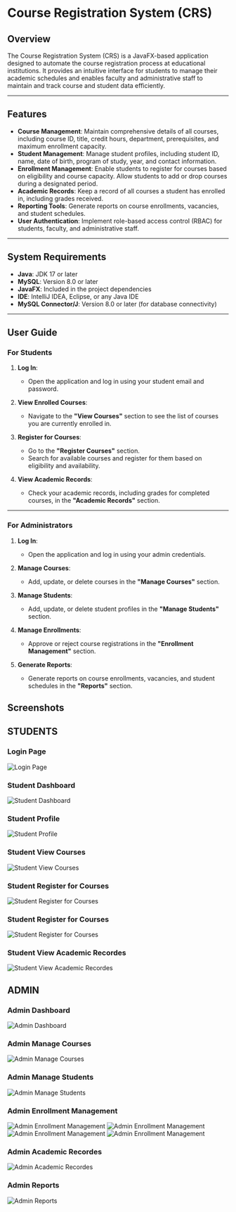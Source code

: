 # Course Registration System (CRS)

## Overview
The Course Registration System (CRS) is a JavaFX-based application designed to automate the course registration process at educational institutions. It provides an intuitive interface for students to manage their academic schedules and enables faculty and administrative staff to maintain and track course and student data efficiently.

---

## Features
- **Course Management**: Maintain comprehensive details of all courses, including course ID, title, credit hours, department, prerequisites, and maximum enrollment capacity.
- **Student Management**: Manage student profiles, including student ID, name, date of birth, program of study, year, and contact information.
- **Enrollment Management**: Enable students to register for courses based on eligibility and course capacity. Allow students to add or drop courses during a designated period.
- **Academic Records**: Keep a record of all courses a student has enrolled in, including grades received.
- **Reporting Tools**: Generate reports on course enrollments, vacancies, and student schedules.
- **User Authentication**: Implement role-based access control (RBAC) for students, faculty, and administrative staff.

---

## System Requirements
- **Java**: JDK 17 or later
- **MySQL**: Version 8.0 or later
- **JavaFX**: Included in the project dependencies
- **IDE**: IntelliJ IDEA, Eclipse, or any Java IDE
- **MySQL Connector/J**: Version 8.0 or later (for database connectivity)

---

## User Guide

### For Students

1. **Log In**:
   - Open the application and log in using your student email and password.

2. **View Enrolled Courses**:
   - Navigate to the **"View Courses"** section to see the list of courses you are currently enrolled in.

3. **Register for Courses**:
   - Go to the **"Register Courses"** section.
   - Search for available courses and register for them based on eligibility and availability.

4. **View Academic Records**:
   - Check your academic records, including grades for completed courses, in the **"Academic Records"** section.

---

### For Administrators

1. **Log In**:
   - Open the application and log in using your admin credentials.

2. **Manage Courses**:
   - Add, update, or delete courses in the **"Manage Courses"** section.

3. **Manage Students**:
   - Add, update, or delete student profiles in the **"Manage Students"** section.

4. **Manage Enrollments**:
   - Approve or reject course registrations in the **"Enrollment Management"** section.

5. **Generate Reports**:
   - Generate reports on course enrollments, vacancies, and student schedules in the **"Reports"** section.

## Screenshots

## STUDENTS

### Login Page
![Login Page](/screenshots/login_page.png)

### Student Dashboard
![Student Dashboard](/screenshots/student_dashboard.png)

### Student Profile
![Student Profile](/screenshots/student_profile.png)

### Student View Courses
![Student View Courses](/screenshots/student_viewcourses.png)

### Student Register for Courses
![Student Register for Courses](/screenshots/student_registerforcourses1.png)

### Student Register for Courses
![Student Register for Courses](/screenshots/student_registerforcourses2.png)

### Student View Academic Recordes 
![Student View Academic Recordes ](/screenshots/student_viewacademicrecordes.png)


## ADMIN

### Admin Dashboard
![Admin Dashboard](/screenshots/admin_dashboard.png)

### Admin Manage Courses
![Admin Manage Courses](/screenshots/admin_managecourses.png)

### Admin Manage Students
![Admin Manage Students](/screenshots/admin_managestudents.png)

### Admin Enrollment Management 
![Admin Enrollment Management ](/screenshots/admin_enrollmentmanagement1.png)
![Admin Enrollment Management ](/screenshots/admin_enrollmentmanagement2.png)
![Admin Enrollment Management ](/screenshots/admin_enrollmentmanagement3.png)
![Admin Enrollment Management ](/screenshots/admin_enrollmentmanagement4.png)

### Admin Academic Recordes 
![Admin Academic Recordes ](/screenshots/admin_academicrecordes.png)

### Admin Reports 
![Admin Reports ](/screenshots/admin_reports.png)
